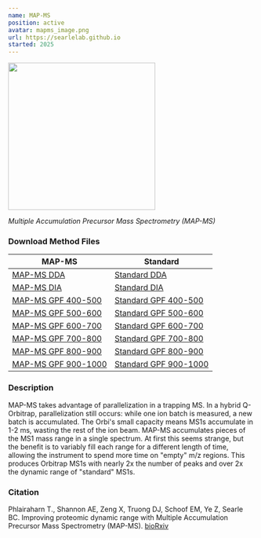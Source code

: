 ```yaml
---
name: MAP-MS
position: active
avatar: mapms_image.png
url: https://searlelab.github.io
started: 2025
---
```


<img width="300" src="{{site.baseurl}}/images/resources/{{page.avatar}}" data-action="zoom">

_Multiple Accumulation Precursor Mass Spectrometry (MAP-MS)_

### Download Method Files
|MAP-MS|Standard|
| -------- | ------- |
|[MAP-MS DDA]({{site.baseurl}}/resources/mapms/Exploris_Aurora_25cm_max4uL_6xpDDA_90min_EndWash_BCS.meth)|[Standard DDA]({{site.baseurl}}/resources/mapms/Exploris_Aurora_25cm_max4uL_NormDDA_90min_EndWash_BCS.meth)|
|[MAP-MS DIA]({{site.baseurl}}/resources/mapms/Exploris_Aurora_25cm_max4uL_6xpDIA_16mzst_90min_EndWash_BCS.meth)|[Standard DIA]({{site.baseurl}}/resources/mapms/Exploris_Aurora_25cm_max4uL_NormDIA_16mzst_90min_EndWash_BCS.meth)|
|[MAP-MS GPF 400-500]({{site.baseurl}}/resources/mapms/Exploris_Aurora_25cm_max4uL_6xpGPFDIA_400to500_4mz_90min_EndWash_BCS.meth)|[Standard GPF 400-500]({{site.baseurl}}/resources/mapms/Exploris_Aurora_25cm_max4uL_GPFDIA_400to500_4mz_90min_EndWash_BCS.meth)|
|[MAP-MS GPF 500-600]({{site.baseurl}}/resources/mapms/Exploris_Aurora_25cm_max4uL_6xpGPFDIA_500to600_4mz_90min_EndWash_BCS.meth)|[Standard GPF 500-600]({{site.baseurl}}/resources/mapms/Exploris_Aurora_25cm_max4uL_GPFDIA_500to600_4mz_90min_EndWash_BCS.meth)|
|[MAP-MS GPF 600-700]({{site.baseurl}}/resources/mapms/Exploris_Aurora_25cm_max4uL_6xpGPFDIA_600to700_4mz_90min_EndWash_BCS.meth)|[Standard GPF 600-700]({{site.baseurl}}/resources/mapms/Exploris_Aurora_25cm_max4uL_GPFDIA_600to700_4mz_90min_EndWash_BCS.meth)|
|[MAP-MS GPF 700-800]({{site.baseurl}}/resources/mapms/Exploris_Aurora_25cm_max4uL_6xpGPFDIA_700to800_4mz_90min_EndWash_BCS.meth)|[Standard GPF 700-800]({{site.baseurl}}/resources/mapms/Exploris_Aurora_25cm_max4uL_GPFDIA_700to800_4mz_90min_EndWash_BCS.meth)|
|[MAP-MS GPF 800-900]({{site.baseurl}}/resources/mapms/Exploris_Aurora_25cm_max4uL_6xpGPFDIA_800to900_4mz_90min_EndWash_BCS.meth)|[Standard GPF 800-900]({{site.baseurl}}/resources/mapms/Exploris_Aurora_25cm_max4uL_GPFDIA_800to900_4mz_90min_EndWash_BCS.meth)|
|[MAP-MS GPF 900-1000]({{site.baseurl}}/resources/mapms/Exploris_Aurora_25cm_max4uL_6xpGPFDIA_900to1000_4mz_90min_EndWash_BCS.meth)|[Standard GPF 900-1000]({{site.baseurl}}/resources/mapms/Exploris_Aurora_25cm_max4uL_GPFDIA_900to1000_4mz_90min_EndWash_BCS.meth)|

### Description

MAP-MS takes advantage of parallelization in a trapping MS. In a hybrid Q-Orbitrap, parallelization still occurs: while one ion batch is measured, a new batch is accumulated. The Orbi's small capacity means MS1s accumulate in 1-2 ms, wasting the rest of the ion beam. 
MAP-MS accumulates pieces of the MS1 mass range in a single spectrum. At first this seems strange, but the benefit is to variably fill each range for a different length of time, allowing the instrument to spend more time on "empty" m/z regions.
This produces Orbitrap MS1s with nearly 2x the number of peaks and over 2x the dynamic range of "standard" MS1s. 

### Citation
Phlairaharn T., Shannon AE, Zeng X, Truong DJ, Schoof EM, Ye Z, Searle BC.
Improving proteomic dynamic range with Multiple Accumulation Precursor Mass Spectrometry (MAP-MS). [bioRxiv](https://doi.org/10.1101/2025.05.14.653938)

